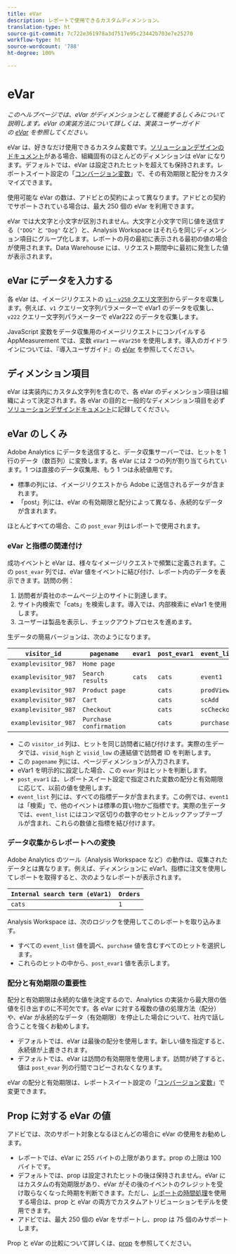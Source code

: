 ```yaml
---
title: eVar
description: レポートで使用できるカスタムディメンション。
translation-type: ht
source-git-commit: 7c722e361978a3d7517e95c23442b703e7e25270
workflow-type: ht
source-wordcount: '788'
ht-degree: 100%

---
```



# eVar

*このヘルプページでは、eVar がディメンションとして機能するしくみについて説明します。eVar の実装方法について詳しくは、実装ユーザーガイドの [eVar](/help/implement/vars/page-vars/evar.md) を参照してください。*

eVar は、好きなだけ使用できるカスタム変数です。[ソリューションデザインのドキュメント](/help/implement/prepare/solution-design.md)がある場合、組織固有のほとんどのディメンションは eVar になります。デフォルトでは、eVar は設定されたヒットを超えても保持されます。レポートスイート設定の「[コンバージョン変数](/help/admin/admin/conversion-var-admin/conversion-var-admin.md)」で、その有効期限と配分をカスタマイズできます。

使用可能な eVar の数は、アドビとの契約によって異なります。アドビとの契約でサポートされている場合は、最大 250 個の eVar を利用できます。

eVar では大文字と小文字が区別されません。大文字と小文字で同じ値を送信する（`"DOG"` と `"Dog"` など）と、Analysis Workspace はそれらを同じディメンション項目にグループ化します。レポートの月の最初に表示される最初の値の場合が使用されます。Data Warehouse には、リクエスト期間中に最初に発生した値が表示されます。

## eVar にデータを入力する

各 eVar は、イメージリクエストの [`v1` - `v250` クエリ文字列](/help/implement/validate/query-parameters.md)からデータを収集します。例えば、`v1` クエリー文字列パラメーターで eVar1 のデータを収集し、`v222` クエリー文字列パラメーターで eVar222 のデータを収集します。

JavaScript 変数をデータ収集用のイメージリクエストにコンパイルする AppMeasurement では、変数 `eVar1` — `eVar250` を使用します。導入のガイドラインについては、『導入ユーザガイド』の [eVar](/help/implement/vars/page-vars/evar.md) を参照してください。

## ディメンション項目

eVar は実装内にカスタム文字列を含むので、各 eVar のディメンション項目は組織によって決定されます。各 eVar の目的と一般的なディメンション項目を必ず[ソリューションデザインドキュメント](/help/implement/prepare/solution-design.md)に記録してください。

## eVar のしくみ

Adobe Analytics にデータを送信すると、データ収集サーバーでは、ヒットを 1 行のデータ（数百列）に変換します。各 eVar には 2 つの列が割り当てられています。1 つは直接のデータ収集用、もう 1 つは永続値用です。

* 標準の列には、イメージリクエストから Adobe に送信されるデータが含まれます。
* 「post」列には、eVar の有効期限と配分によって異なる、永続的なデータが含まれます。

ほとんどすべての場合、この `post_evar` 列はレポートで使用されます。

### eVar と指標の関連付け

成功イベントと eVar は、様々なイメージリクエストで頻繁に定義されます。この `post_evar` 列では、eVar 値をイベントに結び付け、レポート内のデータを表示できます。訪問の例：

1. 訪問者が貴社のホームページ上のサイトに到達します。
2. サイト内検索で「cats」を検索します。導入では、内部検索に eVar1 を使用します。
3. ユーザーは製品を表示し、チェックアウトプロセスを進めます。

生データの簡易バージョンは、次のようになります。

| `visitor_id` | `pagename` | `evar1` | `post_evar1` | `event_list` |
| --- | --- | --- | --- | --- |
| `examplevisitor_987` | `Home page` |  |  |  |
| `examplevisitor_987` | `Search results` | `cats` | `cats` | `event1` |
| `examplevisitor_987` | `Product page` |  | `cats` | `prodView` |
| `examplevisitor_987` | `Cart` |  | `cats` | `scAdd` |
| `examplevisitor_987` | `Checkout` |  | `cats` | `scCheckout` |
| `examplevisitor_987` | `Purchase confirmation` |  | `cats` | `purchase` |

* この `visitor_id` 列は、ヒットを同じ訪問者に結び付けます。実際の生データでは、`visid_high` と `visid_low` の連結値で訪問者 ID を判断します。
* この `pagename` 列には、ページディメンションが入力されます。
* eVar1 を明示的に設定した場合、この `evar` 列はヒットを判断します。
* `post_evar1` は、レポートスイート設定で指定された変数の配分と有効期限に応じて、以前の値を使用します。
* `event_list` 列には、すべての指標データが含まれます。この例では、`event1` は「検索」で、他のイベントは標準の買い物かご指標です。実際の生データでは、`event_list` にはコンマ区切りの数字のセットとルックアップテーブルが含まれ、これらの数値と指標を結び付けます。

### データ収集からレポートへの変換

Adobe Analytics のツール（Analysis Workspace など）の動作は、収集されたデータとは異なります。例えば、ディメンションに eVar1、指標に注文を使用してレポートを取得すると、次のようなレポートが表示されます。

| `Internal search term (eVar1)` | `Orders` |
| --- | --- |
| `cats` | `1` |

Analysis Workspace は、次のロジックを使用してこのレポートを取り込みます。

* すべての `event_list` 値を調べ、`purchase` 値を含むすべてのヒットを選択します。
* これらのヒットの中から、`post_evar1` 値を表示します。

### 配分と有効期限の重要性

配分と有効期限は永続的な値を決定するので、Analytics の実装から最大限の価値を引き出すのに不可欠です。各 eVar に対する複数の値の処理方法（配分）や、eVar が永続的なデータ（有効期限）を停止した場合について、社内で話し合うことを強くお勧めします。

* デフォルトでは、eVar は最後の配分を使用します。新しい値を指定すると、永続値が上書きされます。
* デフォルトでは、eVar は訪問の有効期限を使用します。訪問が終了すると、値は `post_evar` 列の行間でコピーされなくなります。

eVar の配分と有効期限は、レポートスイート設定の「[コンバージョン変数](/help/admin/admin/conversion-var-admin/conversion-var-admin.md)」で変更できます。

## Prop に対する eVar の値

アドビでは、次のサポート対象となるほとんどの場合に eVar の使用をお勧めします。

* レポートでは、eVar に 255 バイトの上限があります。prop の上限は 100 バイトです。
* デフォルトでは、prop は設定されたヒットの後は保持されません。eVar にはカスタムの有効期限があり、eVar がその後のイベントのクレジットを受け取らなくなった時期を判断できます。ただし、[レポートの時間処理](/help/components/vrs/vrs-report-time-processing.md)を使用する場合は、prop と eVar の両方でカスタムアトリビューションモデルを使用できます。
* アドビでは、最大 250 個の eVar をサポートし、prop は 75 個のみサポートします。

Prop と eVar の比較について詳しくは、[prop](prop.md) を参照してください。
